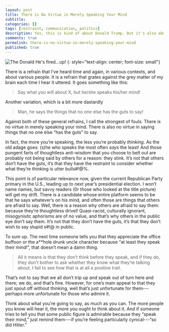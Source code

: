 ```yaml
---
layout: post
title: There is No Virtue in Merely Speaking Your Mind
subtitle:
categories: []
tags: [restraint, communication, politics]
description: Yes, this is kind of about Donald Trump. But it's also about many, many different people.
comments: true
permalink: there-is-no-virtue-in-merely-speaking-your-mind
published: true
---
```


![The Donald](graphics/theDonald.jpg)
He's fired...up!
{: style="text-align: center; font-size: small"}

There is a refrain that I’ve heard time and again, in various contexts, and about various people. It is a refrain that grates against the grey matter of my brain each time I hear it uttered. It goes something like this:

> Say what you will about X, but he/she speaks his/her mind!

Another variation, which is a bit more dastardly

> Man, he says the things that no one else has the guts to say!

Against both of these general refrains, I call the strongest of fouls. There is no virtue in merely speaking your mind. There is also no virtue in saying things that no one else “has the guts” to say.

In fact, the more you’re speaking, the less you’re probably *thinking*. As the old adage goes: (s)he who speaks the most often *says* the least! And those pungent farts of thoughtless anti-wisdom that you choose to belt out are probably not being said by others for a reason: they stink. It’s not that others don’t have the guts, it’s that they have the restraint to consider whether what they’re thinking is utter bulls#!@%.

<!--more-->

This point is of particular relevance now, given the current Republican Party primary in the U.S., leading up to next year’s presidential election. I won’t name names, but savvy readers (0r those who looked at the title picture) will get my drift. There is a candidate whose entire platform seems to be that he says whatever’s on his mind, and often those are things that others are afraid to say. Well, there is a reason why others are afraid to say them: because they’re thoughtless drivel! Quasi-racist, culturally ignorant, misogynisitc aphorisms are of no value, and that’s why others in the public eye don’t say them. It’s not that they don’t have the guts, it’s that they don’t wish to say stupid s#!@ in public.

To sum up. The next time someone tells you that they appreciate the office buffoon or the a**hole drunk uncle character because “at least they speak their mind!”, that doesn’t mean a damn thing.

> All it means is that they don’t think before they speak, and if they do, they don’t bother to ask whether they know what they’re talking about. I fail to see how that is at all a positive trait.

That’s not to say that we all don’t trip up and speak out of turn here and there; we do, and that’s fine. However, for one’s main appeal to that they just spout off without thinking, well that’s just unfortunate for them---perhaps more unfortunate for those who admire it.

Think about what you’re going to say, as much as you can. The more people you know will hear it, the more you ought to think about it. And if someone tries to tell you that some public figure is admirable because they “speak their mind,” just remind them---if you’re feeling particularly cynical---“so did Hitler.”
